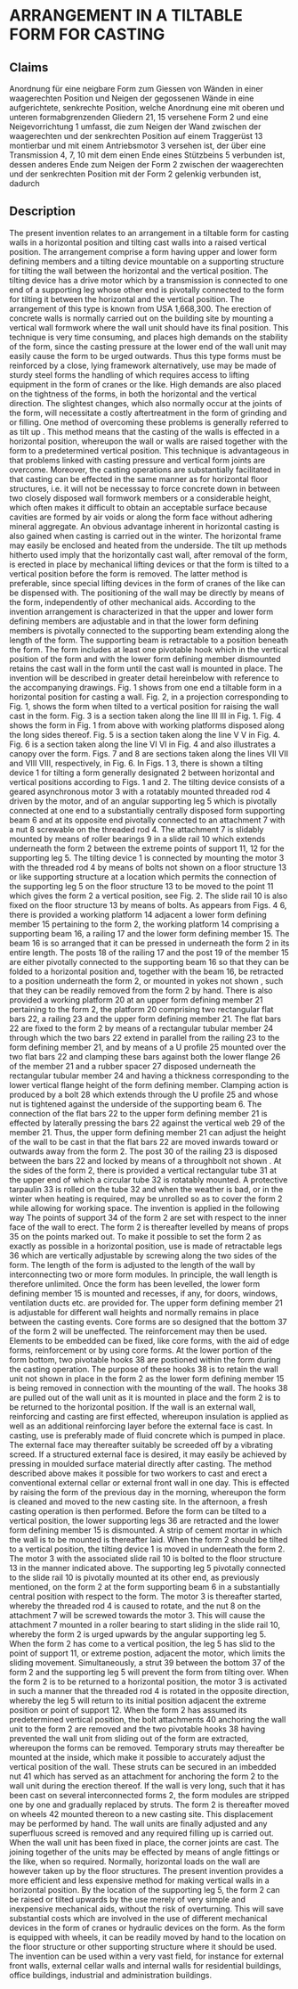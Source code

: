# ARRANGEMENT IN A TILTABLE FORM FOR CASTING

## Claims
Anordnung für eine neigbare Form zum Giessen von Wänden in einer waagerechten Position und Neigen der gegossenen Wände in eine aufgerichtete, senkrechte Position, welche Anordnung eine mit oberen und unteren formabgrenzenden Gliedern 21, 15 versehene Form 2 und eine Neigevorrichtung 1 umfasst, die zum Neigen der Wand zwischen der waagerechten und der senkrechten Position auf einem Traggerüst 13 montierbar und mit einem Antriebsmotor 3 versehen ist, der über eine Transmission 4, 7, 10 mit dem einen Ende eines Stützbeins 5 verbunden ist, dessen anderes Ende zum Neigen der Form 2 zwischen der waagerechten und der senkrechten Position mit der Form 2 gelenkig verbunden ist, dadurch

## Description
The present invention relates to an arrangement in a tiltable form for casting walls in a horizontal position and tilting cast walls into a raised vertical position. The arrangement comprise a form having upper and lower form defining members and a tilting device mountable on a supporting structure for tilting the wall between the horizontal and the vertical position. The tilting device has a drive motor which by a transmission is connected to one end of a supporting leg whose other end is pivotally connected to the form for tilting it between the horizontal and the vertical position. The arrangement of this type is known from USA 1,668,300. The erection of concrete walls is normally carried out on the building site by mounting a vertical wall formwork where the wall unit should have its final position. This technique is very time consuming, and places high demands on the stability of the form, since the casting pressure at the lower end of the wall unit may easily cause the form to be urged outwards. Thus this type forms must be reinforced by a close, lying framework alternatively, use may be made of sturdy steel forms the handling of which requires access to lifting equipment in the form of cranes or the like. High demands are also placed on the tightness of the forms, in both the horizontal and the vertical direction. The slightest changes, which also normally occur at the joints of the form, will necessitate a costly aftertreatment in the form of grinding and or filling. One method of overcoming these problems is generally referred to as tilt up . This method means that the casting of the walls is effected in a horizontal position, whereupon the wall or walls are raised together with the form to a predetermined vertical position. This technique is advantageous in that problems linked with casting pressure and vertical form joints are overcome. Moreover, the casting operations are substantially facilitated in that casting can be effected in the same manner as for horizontal floor structures, i.e. it will not be necesssay to force concrete down in between two closely disposed wall formwork members or a considerable height, which often makes it difficult to obtain an acceptable surface because cavities are formed by air voids or along the form face without adhering mineral aggregate. An obvious advantage inherent in horizontal casting is also gained when casting is carried out in the winter. The horizontal frame may easily be enclosed and heated from the underside. The tilt up methods hitherto used imply that the horizontally cast wall, after removal of the form, is erected in place by mechanical lifting devices or that the form is tilted to a vertical position before the form is removed. The latter method is preferable, since special lifting devices in the form of cranes of the like can be dispensed with. The positioning of the wall may be directly by means of the form, independently of other mechanical aids. According to the invention arrangement is characterized in that the upper and lower form defining members are adjustable and in that the lower form defining members is pivotally connected to the supporting beam extending along the length of the form. The supporting beam is retractable to a position beneath the form. The form includes at least one pivotable hook which in the vertical position of the form and with the lower form defining member dismounted retains the cast wall in the form until the cast wall is mounted in place. The invention will be described in greater detail hereinbelow with reference to the accompanying drawings. Fig. 1 shows from one end a tiltable form in a horizontal position for casting a wall. Fig. 2, in a projection corresponding to Fig. 1, shows the form when tilted to a vertical position for raising the wall cast in the form. Fig. 3 is a section taken along the line III III in Fig. 1. Fig. 4 shows the form in Fig. 1 from above with working platforms disposed along the long sides thereof. Fig. 5 is a section taken along the line V V in Fig. 4. Fig. 6 is a section taken along the line VI VI in Fig. 4 and also illustrates a canopy over the form. Figs. 7 and 8 are sections taken along the lines VII VII and VIII VIII, respectively, in Fig. 6. In Figs. 1 3, there is shown a tilting device 1 for tilting a form generally designated 2 between horizontal and vertical positions according to Figs. 1 and 2. The tilting device consists of a geared asynchronous motor 3 with a rotatably mounted threaded rod 4 driven by the motor, and of an angular supporting leg 5 which is pivotally connected at one end to a substantially centrally disposed form supporting beam 6 and at its opposite end pivotally connected to an attachment 7 with a nut 8 screwable on the threaded rod 4. The attachment 7 is slidably mounted by means of roller bearings 9 in a slide rail 10 which extends underneath the form 2 between the extreme points of support 11, 12 for the supporting leg 5. The tilting device 1 is connected by mounting the motor 3 with the threaded rod 4 by means of bolts not shown on a floor structure 13 or like supporting structure at a location which permits the connection of the supporting leg 5 on the floor structure 13 to be moved to the point 11 which gives the form 2 a vertical position, see Fig. 2. The slide rail 10 is also fixed on the floor structure 13 by means of bolts. As appears from Figs. 4 6, there is provided a working platform 14 adjacent a lower form defining member 15 pertaining to the form 2, the working platform 14 comprising a supporting beam 16, a railing 17 and the lower form defining member 15. The beam 16 is so arranged that it can be pressed in underneath the form 2 in its entire length. The posts 18 of the railing 17 and the post 19 of the member 15 are either pivotally connected to the supporting beam 16 so that they can be folded to a horizontal position and, together with the beam 16, be retracted to a position underneath the form 2, or mounted in yokes not shown , such that they can be readily removed from the form 2 by hand. There is also provided a working platform 20 at an upper form defining member 21 pertaining to the form 2, the platform 20 comprising two rectangular flat bars 22, a railing 23 and the upper form defining member 21. The flat bars 22 are fixed to the form 2 by means of a rectangular tubular member 24 through which the two bars 22 extend in parallel from the railing 23 to the form defining member 21, and by means of a U profile 25 mounted over the two flat bars 22 and clamping these bars against both the lower flange 26 of the member 21 and a rubber spacer 27 disposed underneath the rectangular tubular member 24 and having a thickness corresponding to the lower vertical flange height of the form defining member. Clamping action is produced by a bolt 28 which extends through the U profile 25 and whose nut is tightened against the underside of the supporting beam 6. The connection of the flat bars 22 to the upper form defining member 21 is effected by laterally pressing the bars 22 against the vertical web 29 of the member 21. Thus, the upper form defining member 21 can adjust the height of the wall to be cast in that the flat bars 22 are moved inwards toward or outwards away from the form 2. The post 30 of the railing 23 is disposed between the bars 22 and locked by means of a throughbolt not shown . At the sides of the form 2, there is provided a vertical rectangular tube 31 at the upper end of which a circular tube 32 is rotatably mounted. A protective tarpaulin 33 is rolled on the tube 32 and when the weather is bad, or in the winter when heating is required, may be unrolled so as to cover the form 2 while allowing for working space. The invention is applied in the following way The points of support 34 of the form 2 are set with respect to the inner face of the wall to erect. The form 2 is thereafter levelled by means of props 35 on the points marked out. To make it possible to set the form 2 as exactly as possible in a horizontal position, use is made of retractable legs 36 which are vertically adjustable by screwing along the two sides of the form. The length of the form is adjusted to the length of the wall by interconnecting two or more form modules. In principle, the wall length is therefore unlimited. Once the form has been levelled, the lower form defining member 15 is mounted and recesses, if any, for doors, windows, ventilation ducts etc. are provided for. The upper form defining member 21 is adjustable for different wall heights and normally remains in place between the casting events. Core forms are so designed that the bottom 37 of the form 2 will be uneffected. The reinforcement may then be used. Elements to be embedded can be fixed, like core forms, with the aid of edge forms, reinforcement or by using core forms. At the lower portion of the form bottom, two pivotable hooks 38 are postioned within the form during the casting operation. The purpose of these hooks 38 is to retain the wall unit not shown in place in the form 2 as the lower form defining member 15 is being removed in connection with the mounting of the wall. The hooks 38 are pulled out of the wall unit as it is mounted in place and the form 2 is to be returned to the horizontal position. If the wall is an external wall, reinforcing and casting are first effected, whereupon insulation is applied as well as an additional reinforcing layer before the external face is cast. In casting, use is preferably made of fluid concrete which is pumped in place. The external face may thereafter suitably be screeded off by a vibrating screed. If a structured external face is desired, it may easily be achieved by pressing in moulded surface material directly after casting. The method described above makes it possible for two workers to cast and erect a conventional external cellar or external front wall in one day. This is effected by raising the form of the previous day in the morning, whereupon the form is cleaned and moved to the new casting site. In the afternoon, a fresh casting operation is then performed. Before the form can be tilted to a vertical position, the lower supporting legs 36 are retracted and the lower form defining member 15 is dismounted. A strip of cement mortar in which the wall is to be mounted is thereafter laid. When the form 2 should be tilted to a vertical position, the tilting device 1 is moved in underneath the form 2. The motor 3 with the associated slide rail 10 is bolted to the floor structure 13 in the manner indicated above. The supporting leg 5 pivotally connected to the slide rail 10 is pivotally mounted at its other end, as previously mentioned, on the form 2 at the form supporting beam 6 in a substantially central position with respect to the form. The motor 3 is thereafter started, whereby the threaded rod 4 is caused to rotate, and the nut 8 on the attachment 7 will be screwed towards the motor 3. This will cause the attachment 7 mounted in a roller bearing to start sliding in the slide rail 10, whereby the form 2 is urged upwards by the angular supporting leg 5. When the form 2 has come to a vertical position, the leg 5 has slid to the point of support 11, or extreme postion, adjacent the motor, which limits the sliding movement. Simultaneously, a strut 39 between the bottom 37 of the form 2 and the supporting leg 5 will prevent the form from tilting over. When the form 2 is to be returned to a horizontal position, the motor 3 is activated in such a manner that the threaded rod 4 is rotated in the opposite direction, whereby the leg 5 will return to its initial position adjacent the extreme position or point of support 12. When the form 2 has assumed its predetermined vertical position, the bolt attachments 40 anchoring the wall unit to the form 2 are removed and the two pivotable hooks 38 having prevented the wall unit from sliding out of the form are extracted, whereupon the forms can be removed. Temporary struts may thereafter be mounted at the inside, which make it possible to accurately adjust the vertical position of the wall. These struts can be secured in an imbedded nut 41 which has served as an attachment for anchoring the form 2 to the wall unit during the erection thereof. If the wall is very long, such that it has been cast on several interconnected forms 2, the form modules are stripped one by one and gradually replaced by struts. The form 2 is thereafter moved on wheels 42 mounted thereon to a new casting site. This displacement may be performed by hand. The wall units are finally adjusted and any superfluous screed is removed and any required filling up is carried out. When the wall unit has been fixed in place, the corner joints are cast. The joining together of the units may be effected by means of angle fittings or the like, when so required. Normally, horizontal loads on the wall are however taken up by the floor structures. The present invention provides a more efficient and less expensive method for making vertical walls in a horizontal position. By the location of the supporting leg 5, the form 2 can be raised or tilted upwards by the use merely of very simple and inexpensive mechanical aids, without the risk of overturning. This will save substantial costs which are involved in the use of different mechanical devices in the form of cranes or hydraulic devices on the form. As the form is equipped with wheels, it can be readily moved by hand to the location on the floor structure or other supporting structure where it should be used. The invention can be used within a very vast field, for instance for external front walls, external cellar walls and internal walls for residential buildings, office buildings, industrial and administration buildings.